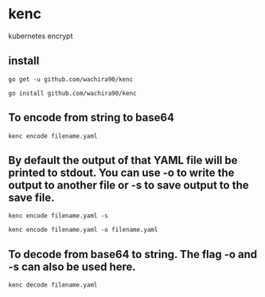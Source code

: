 # kenc
kubernetes encrypt 

## install

```
go get -u github.com/wachira90/kenc

go install github.com/wachira90/kenc
```


## To encode from string to base64

```
kenc encode filename.yaml
```

## By default the output of that YAML file will be printed to stdout. You can use -o to write the output to another file or -s to save output to the save file.

```
kenc encode filename.yaml -s

kenc encode filename.yaml -o filename.yaml
```

## To decode from base64 to string. The flag -o and -s can also be used here.

```
kenc decode filename.yaml
```
